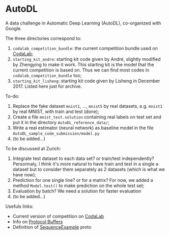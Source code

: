 # AutoDL
A data challenge in Automatic Deep Learning (AutoDL), co-organized with Google.


The three directories correspond to:
1. `codalab_competition_bundle`: the current competition bundle used on [CodaLab](http://35.193.242.121/competitions/8);
2. `starting_kit_andre`: starting kit code given by André, slightly modified by Zhengying to make it work. This starting kit is the model that the current competition is based on. Thus we can find most codes in `codalab_competition_bundle` too;
3. `starting_kit_lisheng`: starting kit code given by Lisheng in December 2017. Listed here just for archive.

To-do:
1. Replace the fake dataset `mnist1`, ..., `mnist5` by real datasets, e.g. `mnist1` by real MNIST, with train and test (done);
2. Create a file `mnist_test.solution` containing real labels on test set and put it in the directory `AutoDL_reference_data/`;
3. Write a real estimator (neural network) as baseline model in the file `AutoDL_sample_code_submission/model.py`
4. (to be added...)

To be discussed at Zurich:
1. Integrate test dataset to each data set? or train/test independently? Personnaly, I think it's more natural to have train and test in a single a dataset but to consider them separately as 2 datasets (which is what we have now);
2. Prediction for one single line? or for a matrix? For now, we added a method `Model.test()` to make prediction on the whole test set;
3. Evaluation by batch? We need a solution for faster evaluation
4. (to be added...)

Usefuls links:
- Current version of competition on [CodaLab](http://35.193.242.121/competitions/8)
- Info on [Protocol Buffers](https://developers.google.com/protocol-buffers/)
- Definition of [SequenceExample](https://github.com/tensorflow/tensorflow/blob/r1.7/tensorflow/core/example/example.proto) proto
